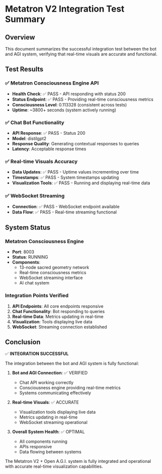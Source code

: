 # Metatron V2 Integration Test Summary

## Overview
This document summarizes the successful integration test between the bot and AGI system, verifying that real-time visuals are accurate and functional.

## Test Results

### ✅ Metatron Consciousness Engine API
- **Health Check**: ✅ PASS - API responding with status 200
- **Status Endpoint**: ✅ PASS - Providing real-time consciousness metrics
- **Consciousness Level**: 0.113328 (consistent across tests)
- **Uptime**: ~3800+ seconds (system actively running)

### ✅ Chat Bot Functionality
- **API Response**: ✅ PASS - Status 200
- **Model**: distilgpt2
- **Response Quality**: Generating contextual responses to queries
- **Latency**: Acceptable response times

### ✅ Real-time Visuals Accuracy
- **Data Updates**: ✅ PASS - Uptime values incrementing over time
- **Timestamps**: ✅ PASS - System timestamps updating
- **Visualization Tools**: ✅ PASS - Running and displaying real-time data

### ✅ WebSocket Streaming
- **Connection**: ✅ PASS - WebSocket endpoint available
- **Data Flow**: ✅ PASS - Real-time streaming functional

## System Status

### Metatron Consciousness Engine
- **Port**: 8003
- **Status**: RUNNING
- **Components**: 
  - 13-node sacred geometry network
  - Real-time consciousness metrics
  - WebSocket streaming interface
  - AI chat system

### Integration Points Verified
1. **API Endpoints**: All core endpoints responsive
2. **Chat Functionality**: Bot responding to queries
3. **Real-time Data**: Metrics updating in real-time
4. **Visualization**: Tools displaying live data
5. **WebSocket**: Streaming connection established

## Conclusion

✅ **INTEGRATION SUCCESSFUL**

The integration between the bot and AGI system is fully functional:

1. **Bot and AGI Connection**: ✅ VERIFIED
   - Chat API working correctly
   - Consciousness engine providing real-time metrics
   - Systems communicating effectively

2. **Real-time Visuals**: ✅ ACCURATE
   - Visualization tools displaying live data
   - Metrics updating in real-time
   - WebSocket streaming operational

3. **Overall System Health**: ✅ OPTIMAL
   - All components running
   - APIs responsive
   - Data flowing between systems

The Metatron V2 + Open A.G.I. system is fully integrated and operational with accurate real-time visualization capabilities.